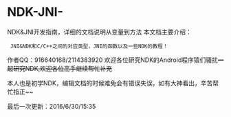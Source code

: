 # NDK-JNI-
NDK&amp;JNI开发指南，详细的文档说明从变量到方法
本文档主要介绍：

     JNI&NDK和C/C++之间的对应类型，JNI的函数以及一些NDK的教程！

作者QQ：916640168/2114383920
欢迎各位研究NDK的Android程序猿们骚扰~~一起研究NDK,欢迎各位高手继续帮忙补充~~

本人也是初学NDK，编辑文档的时候难免会有错误失误，如有大神看出，辛苦帮忙指正~~

最后一次更新：2016/6/30/15:35



